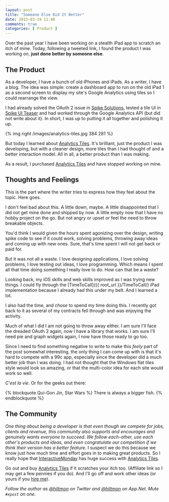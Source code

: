 ```yaml
---
layout: post
title: "Someone Else Did It Better"
date: 2013-03-19 11:48
comments: true
categories: [ Product ]
---
```


Over the past year I have been working on a stealth iPad app to scratch an itch of mine. Today, following a tweeted link, I found the product I was working on, **just done better by someone else**.

## The Product

As a developer, I have a bunch of old iPhones and iPads. As a writer, I have a blog. The idea was simple: create a dashboard app to run on the old iPad 1 as a second screen to display my site's Google Analytics using tiles so I could rearrange the view.

I had already solved the OAuth 2 issue in [Spike Solutions](https://hiltmon.com/blog/2012/04/06/spike-solutions/), tested a tile UI in [Spike UI Teaser](https://hiltmon.com/blog/2012/04/19/spike-ui-teaser/) and had worked through the Google Analytics API (but did not write about it). In short, I was up to putting it all together and polishing it up.

{% img right /images/analytics-tiles.jpg 384 281 %}

But today I learned about [Analytics Tiles](https://itunes.apple.com/us/app/analytics-tiles-app/id527147208?mt=8&uo=4&at=10l894). It's brilliant, just the product I was developing, but with a cleaner design, more tiles than I had thought of and a better interaction model. All in all, a better product than I was making.

As a result, I purchased [Analytics Tiles](https://itunes.apple.com/us/app/analytics-tiles-app/id527147208?mt=8&uo=4&at=10l894) and have stopped working on mine. 

## Thoughts and Feelings

<span class="light">This is the part where the writer tries to express how they feel about the topic. Here goes.</span>

I don't feel bad about this. A little down, maybe. A little disappointed that I did not get mine done and shipped by now. A little empty now that I have no hobby project on the go. But not angry or upset or feel the need to throw breakable objects.

You'd think I would given the hours spent agonizing over the design, writing spike code to see if it could work, solving problems, throwing away ideas and coming up with new ones. Sure, that's time spent I will not get back or paid for.

But it was not all a waste. I love designing applications, I love solving problems, I love testing out ideas, I love programming. Which means I spent all that time doing something I really love to do. How can that be a waste?

Looking back, my iOS skills and web skills improved as I was trying new things. I could fly through the [TimeToCall]({{ root_url }}/TimeToCall/) iPad implementation because I already had this under my belt. And I learned a lot.

I also had the time, and *chose* to spend my time doing this. I recently got back to it as several of my contracts fell through and was enjoying the activity. 

Much of what I did I am not going to throw away either. I am sure I'll face the dreaded OAuth 2 again, now I have a library that works. I am sure I'll need pie and graph widgets again, I now have those ready to go too.

Since I need to find something negative to write to make this *feely* part of the post somewhat interesting, the only thing I can come up with is that it's hard to compete with a 99c app, especially since the developer did a much better job than I was doing. I had not thought that the Windows flat tiles style would look so amazing, or that the multi-color idea for each site would work so well.

*C'est la vie*. Or for the geeks out there:

{% blockquote Qui-Gon Jin, Star Wars %}
There is always a bigger fish.
{% endblockquote %}

## The Community

*One thing about being a developer is that even though we compete for jobs, clients and revenue, this community also supports and encourages and genuinely wants everyone to succeed. We follow each-other, use each other's products and ideas, and even congratulate our competition if we think their version has a better feature.* I suspect we do this because we know just how much time and effort goes in to making great products. So I really hope that [InteractiveMonday](http://www.analyticstilesapp.com) has huge success with [Analytics Tiles](https://itunes.apple.com/us/app/analytics-tiles-app/id527147208?mt=8&uo=4&at=10l894).

Go out and buy [Analytics Tiles](https://itunes.apple.com/us/app/analytics-tiles-app/id527147208?mt=8&uo=4&at=10l894) if it scratches your itch too. <span class="light">(Affiliate link so I may get a few pennies if you do).</span> And I'll go off and work other ideas (or yours if you [hire me](http://www.noverse.com/hire-us/)).

*Follow the author as [@hiltmon](https://twitter.com/hiltmon) on Twitter and [@hiltmon](http://alpha.app.net/hiltmon) on App.Net. Mute `#xpost` on one.*